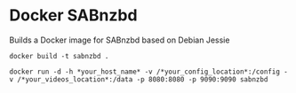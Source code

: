 Docker SABnzbd
==============

Builds a Docker image for SABnzbd based on Debian Jessie

```
docker build -t sabnzbd . 
```

```
docker run -d -h *your_host_name* -v /*your_config_location*:/config -v /*your_videos_location*:/data -p 8080:8080 -p 9090:9090 sabnzbd
```

